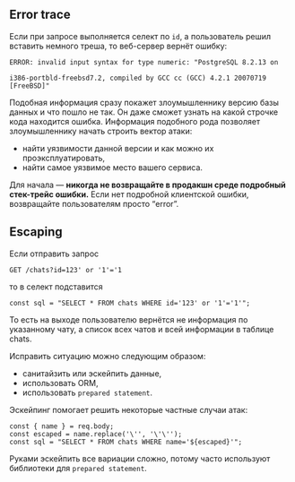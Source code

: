 ## Error trace

Если при запросе выполняется селект по `id`, а пользователь решил вставить немного треша, то веб-сервер вернёт ошибку:
```
ERROR: invalid input syntax for type numeric: "PostgreSQL 8.2.13 on

i386-portbld-freebsd7.2, compiled by GCC cc (GCC) 4.2.1 20070719 [FreeBSD]"  
```
Подобная информация сразу покажет злоумышленнику версию базы данных и что пошло не так. Он даже сможет узнать на какой строчке кода находится ошибка. Информация подобного рода позволяет злоумышленнику начать строить вектор атаки:

- найти уязвимости данной версии и как можно их проэксплуатировать,
- найти самое уязвимое место вашего сервиса.

Для начала — **никогда не возвращайте в продакшн среде подробный стек-трейс ошибки.** Если нет подробной клиентской ошибки, возвращайте пользователям просто “error”.

## Escaping

Если отправить запрос 
```
GET /chats?id=123' or '1'='1
```
то в селект подставится 
```
const sql = "SELECT * FROM chats WHERE id='123' or '1'='1'";
```

То есть на выходе пользователю вернётся не информация по указанному чату, а список всех чатов и всей информации в таблице chats.

Исправить ситуацию можно следующим образом:

- санитайзить или эскейпить данные,
- использовать ORM,
- использовать `prepared statement`.

Эскейпинг помогает решить некоторые частные случаи атак:
```
const { name } = req.body;
const escaped = name.replace('\'', '\'\'');
const sql = "SELECT * FROM chats WHERE name='${escaped}'";
```

Руками эскейпить все вариации сложно, потому часто используют библиотеки для `prepared statement`.
